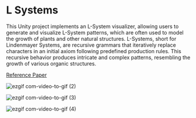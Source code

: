 # L Systems

This Unity project implements an L-System visualizer, allowing users to generate and visualize L-System patterns, which are often used to model the growth of plants and other natural structures. L-Systems, short for Lindenmayer Systems, are recursive grammars that iteratively replace characters in an initial axiom following predefined production rules. This recursive behavior produces intricate and complex patterns, resembling the growth of various organic structures.


[Reference Paper](https://paulbourke.net/fractals/lsys/)

 
![ezgif com-video-to-gif (2)](https://github.com/jyblackshaw/L-Systems/assets/68715353/5c286ec2-1c95-42e7-bfad-05969691dbb3)

![ezgif com-video-to-gif (3)](https://github.com/jyblackshaw/L-Systems/assets/68715353/c4d31316-1246-48ac-88bb-e598772550f3)

![ezgif com-video-to-gif (4)](https://github.com/jyblackshaw/L-Systems/assets/68715353/0f8cb1dd-749f-46e0-bf3e-084b9181e3cb)

